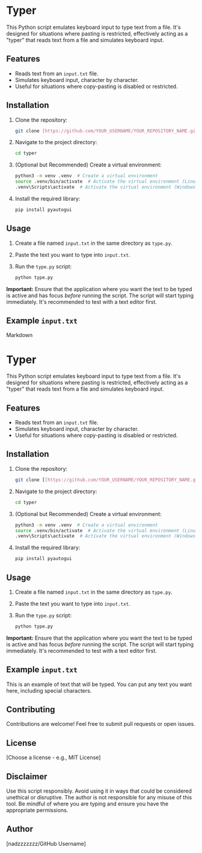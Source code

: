# Typer

This Python script emulates keyboard input to type text from a file. It's designed for situations where pasting is restricted, effectively acting as a "typer" that reads text from a file and simulates keyboard input.

## Features

* Reads text from an `input.txt` file.
* Simulates keyboard input, character by character.
* Useful for situations where copy-pasting is disabled or restricted.

## Installation

1.  Clone the repository:

    ```bash
    git clone [https://github.com/YOUR_USERNAME/YOUR_REPOSITORY_NAME.git](https://www.google.com/search?q=https://github.com/YOUR_USERNAME/YOUR_REPOSITORY_NAME.git)
    ```

2.  Navigate to the project directory:

    ```bash
    cd typer
    ```

3.  (Optional but Recommended) Create a virtual environment:
    ```bash
    python3 -m venv .venv  # Create a virtual environment
    source .venv/bin/activate  # Activate the virtual environment (Linux/macOS)
    .venv\Scripts\activate  # Activate the virtual environment (Windows)
    ```

4. Install the required library:
    ```bash
    pip install pyautogui
    ```
## Usage

1.  Create a file named `input.txt` in the same directory as `type.py`.
2.  Paste the text you want to type into `input.txt`.
3.  Run the `type.py` script:

    ```bash
    python type.py
    ```

**Important:** Ensure that the application where you want the text to be typed is active and has focus *before* running the script.  The script will start typing immediately.  It's recommended to test with a text editor first.

## Example `input.txt`
Markdown

# Typer

This Python script emulates keyboard input to type text from a file. It's designed for situations where pasting is restricted, effectively acting as a "typer" that reads text from a file and simulates keyboard input.

## Features

* Reads text from an `input.txt` file.
* Simulates keyboard input, character by character.
* Useful for situations where copy-pasting is disabled or restricted.

## Installation

1.  Clone the repository:

    ```bash
    git clone [[https://github.com/YOUR_USERNAME/YOUR_REPOSITORY_NAME.git](https://github.com/nadzzzzzzz/TYPER).git](https://www.google.com/search?q=https://github.com/YOUR_USERNAME/YOUR_REPOSITORY_NAME.git)
    ```
2.  Navigate to the project directory:

    ```bash
    cd typer
    ```

3.  (Optional but Recommended) Create a virtual environment:
    ```bash
    python3 -m venv .venv  # Create a virtual environment
    source .venv/bin/activate  # Activate the virtual environment (Linux/macOS)
    .venv\Scripts\activate  # Activate the virtual environment (Windows)
    ```

4. Install the required library:
    ```bash
    pip install pyautogui
    ```
## Usage

1.  Create a file named `input.txt` in the same directory as `type.py`.
2.  Paste the text you want to type into `input.txt`.
3.  Run the `type.py` script:

    ```bash
    python type.py
    ```

**Important:** Ensure that the application where you want the text to be typed is active and has focus *before* running the script.  The script will start typing immediately.  It's recommended to test with a text editor first.

## Example `input.txt`

This is an example of text that will be typed.
You can put any text you want here, including special characters.


## Contributing

Contributions are welcome! Feel free to submit pull requests or open issues.

## License

[Choose a license - e.g., MIT License]

## Disclaimer

Use this script responsibly.  Avoid using it in ways that could be considered unethical or disruptive. The author is not responsible for any misuse of this tool.  Be mindful of where you are typing and ensure you have the appropriate permissions.

## Author

[nadzzzzzzz/GitHub Username]
